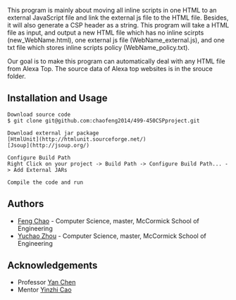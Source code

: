 This program is mainly about moving all inline scripts in one HTML to an external JavaScript file and link the external js file to the HTML file. Besides, it will also generate a CSP header as a string. This program will take a HTML file as input, and output a new HTML file which has no inline scirpts (new_WebName.html), one external js file (WebName_external.js), and one txt file which stores inline scripts policy (WebName_policy.txt).

Our goal is to make this program can automatically deal with any HTML file from Alexa Top. The source data of Alexa top websites is in the srouce folder.

## Installation and Usage

    Download source code
    $ git clone git@github.com:chaofeng2014/499-450CSPproject.git

    Download external jar package
	[HtmlUnit](http://htmlunit.sourceforge.net/)
	[Jsoup](http://jsoup.org/)

	Configure Build Path
	Right Click on your project -> Build Path -> Configure Build Path... -> Add External JARs

	Compile the code and run

## Authors
* [Feng Chao](https://github.com/chaofeng2014) - Computer Science, master, McCormick School of Engineering
* [Yuchao Zhou](https://github.com/yuchaozh) - Computer Science, master, McCormick School of Engineering

## Acknowledgements
* Professor [Yan Chen](http://www.cs.northwestern.edu/~ychen/)
* Mentor [Yinzhi Cao](http://www.cs.northwestern.edu/~yca179/)
